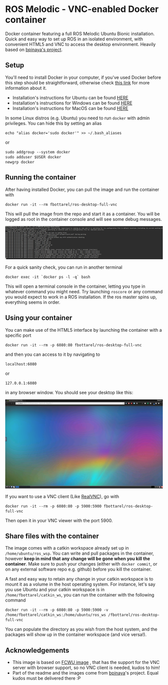 # ROS Melodic - VNC-enabled Docker container
Docker container featuring a full ROS Melodic Ubuntu Bionic installation. Quick and easy way to set up ROS in an isolated environment, with convenient HTML5 and VNC to access the desktop environment. Heavily based on [bpinaya's project](https://github.com/bpinaya/robond-docker).

## Setup
You'll need to install Docker in your computer, if you've used Docker before this step should be straightforward, otherwise check [this link](https://www.docker.com/what-docker) for more information about it.
  - Installation's instructions for Ubuntu can be found [HERE](https://docs.docker.com/engine/installation/linux/ubuntu/)
  - Installation's instructions for Windows can be found [HERE](https://docs.docker.com/docker-for-windows/install/)
  - Installation's instructions for MacOS can be found [HERE](https://docs.docker.com/docker-for-mac/install/)

In some Linux distros (e.g. Ubuntu) you need to run `docker` with admin privileges. You can hide this by setting an alias
```
echo "alias docker='sudo docker'" >> ~/.bash_aliases
```

or

```
sudo addgroup --system docker
sudo adduser $USER docker
newgrp docker

```

## Running the container

After having installed Docker, you can pull the image and run the container with
```
docker run -it --rm fbottarel/ros-desktop-full-vnc
```
This will pull the image from the repo and start it as a container. You will be logged as root in the container console and will see some debug messages.


![alt text](img/readme1.png)


For a quick sanity check, you can run in another terminal

```
docker exec -it `docker ps -l -q` bash
```
This will open a terminal console in the container, letting you type in whatever command you might need. Try launching `roscore` or any command you would expect to work in a ROS installation. If the ros master spins up, everything seems in order.

## Using your container
You can make use of the HTML5 interface by launching the container with a specific port
```
docker run -it --rm -p 6080:80 fbottarel/ros-desktop-full-vnc
```
and then you can access to it by navigating to
```
localhost:6080
```
or
```
127.0.0.1:6080
```
in any browser window. You should see your desktop like this:


![alt text](img/readme2.png)

If you want to use a VNC client (Like [RealVNC](https://www.realvnc.com/download/viewer/)), go with
```
docker run -it --rm -p 6080:80 -p 5900:5900 fbottarel/ros-desktop-full-vnc
```
Then open it in your VNC viewer with the port 5900.

## Share files with the container

The image comes with a catkin workspace already set up in `/home/ubuntu/ros_wsp`. You can write and pull packages in the container, however __keep in mind that any change will be gone when you kill the container__. Make sure to push your changes (either with `docker commit`, or on any external software repo e.g. github) before you kill the container.

A fast and easy way to retain any change in your catkin workspace is to mount it as a volume in the host operating system. For instance, let's say you use Ubuntu and your catkin workspace is in `/home/fbottarel/catkin_ws`, you can run the container with the following command

```
docker run -it --rm -p 6080:80 -p 5900:5900 -v /home/fbottarel/catkin_ws:/home/ubuntu/ros_ws /fbottarel/ros-desktop-full-vnc
```

You can populate the directory as you wish from the host system, and the packages will show up in the container workspace (and vice versa!).

## Acknowledgements

 - This image is based on [FCWU image](https://github.com/fcwu/docker-ubuntu-vnc-desktop) , that has the support for the VNC server with browser support, so no VNC client is needed, kudos to him!
- Part of the readme and the images come from [bpinaya](https://github.com/bpinaya/robond-docker)'s project. Equal kudos must be delivered there :P
